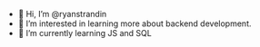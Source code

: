 - 👋 Hi, I’m @ryanstrandin
- 👀 I’m interested in learning more about backend development.
- 🌱 I’m currently learning JS and SQL

<!---
ryanstrandin/ryanstrandin is a ✨ special ✨ repository because its `README.md` (this file) appears on your GitHub profile.
You can click the Preview link to take a look at your changes.
--->
